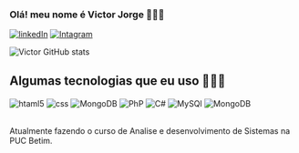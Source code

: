 
### Olá! meu nome é Victor Jorge 💁🏾‍♂️

[![linkedIn](https://img.shields.io/badge/LinkedIn-0077B5?style=for-the-badge&logo=linkedin&logoColor=white)](https://www.linkedin.com/in/victor-jorge-165615315/)
[![Intagram](https://img.shields.io/badge/Instagram-E4405F?style=for-the-badge&logo=instagram&logoColor=white)](https://www.instagram.com/victor_ntc1/)

![Victor GitHub stats](https://github-readme-stats.vercel.app/api?username=victorjorgee&show_icons=true&theme=dracula)

## Algumas tecnologias que eu uso 👨🏾‍💻

<div>
 <img align="center" alt="htaml5" src="https://img.shields.io/badge/HTML5-E34F26?style=for-the-badge&logo=html5&logoColor=white" />
 <img align="center" alt="css" src="https://img.shields.io/badge/CSS-239120?&style=for-the-badge&logo=css3&logoColor=white" />
 <img align="center" alt="MongoDB" src="https://img.shields.io/badge/JavaScript-F7DF1E?style=for-the-badge&logo=javascript&logoColor=black"/>
 <img align="center" alt="PhP" src="https://img.shields.io/badge/PHP-777BB4?style=for-the-badge&logo=php&logoColor=white" />
 <img align="center" alt="C#" src="https://img.shields.io/badge/C%23-239120?style=for-the-badge&logo=c-sharp&logoColor=white"/>
 <img align="center" alt="MySQl" src="https://img.shields.io/badge/MySQL-00000F?style=for-the-badge&logo=mysql&logoColor=white" />
 <img align="center" alt="MongoDB" src="https://img.shields.io/badge/MongoDB-4EA94B?style=for-the-badge&logo=mongodb&logoColor=white"/>


</div><br/>

Atualmente fazendo o curso de Analise e desenvolvimento de Sistemas na PUC Betim.
